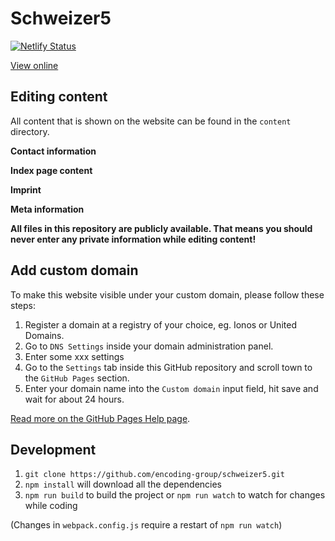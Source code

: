 # Schweizer5

[![Netlify Status](https://api.netlify.com/api/v1/badges/346ab156-e921-4b28-af98-e2a0ce2c2c61/deploy-status)](https://app.netlify.com/sites/happy-ptolemy-e6466e/deploys)

[View online](https://schweizer5.com/)

## Editing content

All content that is shown on the website can be found in the `content` directory.

**Contact information**

**Index page content**

**Imprint**

**Meta information**

**All files in this repository are publicly available. That means you should never enter any private information while editing content!**

## Add custom domain

To make this website visible under your custom domain, please follow these steps:

1. Register a domain at a registry of your choice, eg. Ionos or United Domains.
2. Go to `DNS Settings` inside your domain administration panel.
3. Enter some xxx settings
4. Go to the `Settings` tab inside this GitHub repository and scroll town to the `GitHub Pages` section.
5. Enter your domain name into the `Custom domain` input field, hit save and wait for about 24 hours.

[Read more on the GitHub Pages Help page](https://help.github.com/en/github/working-with-github-pages/configuring-a-custom-domain-for-your-github-pages-site).

## Development

1. `git clone https://github.com/encoding-group/schweizer5.git`
2. `npm install` will download all the dependencies
3. `npm run build` to build the project or `npm run watch` to watch for changes while coding

(Changes in `webpack.config.js` require a restart of `npm run watch`)

